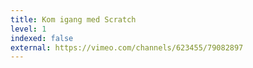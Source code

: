 ```yaml
---
title: Kom igang med Scratch
level: 1
indexed: false
external: https://vimeo.com/channels/623455/79082897
---
```

